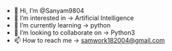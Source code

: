 - 👋 Hi, I’m @Sanyam9804
- 👀 I’m interested in -> Artificial Intelligence
- 🌱 I’m currently learning -> python
- 💞️ I’m looking to collaborate on -> Python3
- 📫 How to reach me -> samwork182004@gmail.com

<!---
Sanyam9804/Sanyam9804 is a ✨ special ✨ repository because its `README.md` (this file) appears on your GitHub profile.
You can click the Preview link to take a look at your changes.
--->
